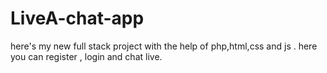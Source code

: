 # LiveA-chat-app
here's my new full stack project with the help of php,html,css and js . here you can register , login and chat live.
